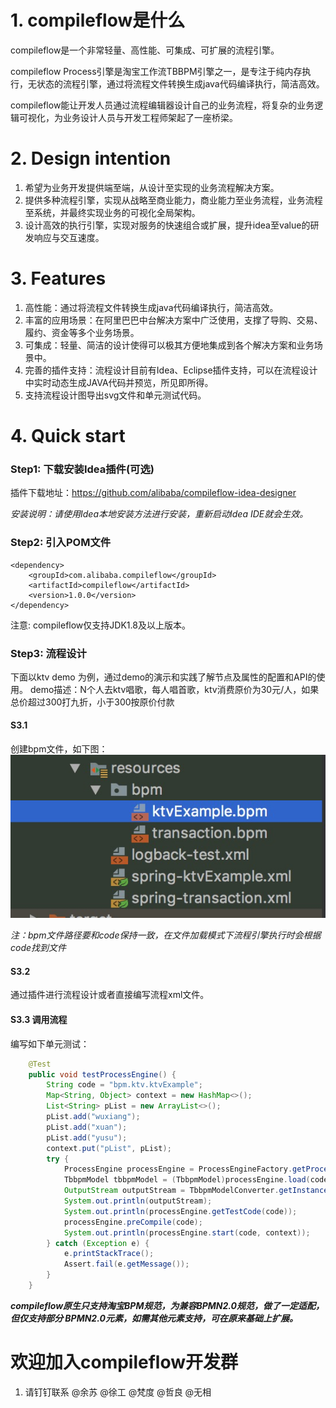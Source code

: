 # 1. compileflow是什么

compileflow是一个非常轻量、高性能、可集成、可扩展的流程引擎。

compileflow Process引擎是淘宝工作流TBBPM引擎之一，是专注于纯内存执行，无状态的流程引擎，通过将流程文件转换生成java代码编译执行，简洁高效。

compileflow能让开发人员通过流程编辑器设计自己的业务流程，将复杂的业务逻辑可视化，为业务设计人员与开发工程师架起了一座桥梁。


# 2. Design intention

1. 希望为业务开发提供端至端，从设计至实现的业务流程解决方案。
2. 提供多种流程引擎，实现从战略至商业能力，商业能力至业务流程，业务流程至系统，并最终实现业务的可视化全局架构。
3. 设计高效的执行引擎，实现对服务的快速组合或扩展，提升idea至value的研发响应与交互速度。

# 3. Features
1. 高性能：通过将流程文件转换生成java代码编译执行，简洁高效。
2. 丰富的应用场景：在阿里巴巴中台解决方案中广泛使用，支撑了导购、交易、履约、资金等多个业务场景。
3. 可集成：轻量、简洁的设计使得可以极其方便地集成到各个解决方案和业务场景中。
4. 完善的插件支持：流程设计目前有Idea、Eclipse插件支持，可以在流程设计中实时动态生成JAVA代码并预览，所见即所得。
5. 支持流程设计图导出svg文件和单元测试代码。

# 4. Quick start

### Step1: 下载安装Idea插件(可选)

插件下载地址：https://github.com/alibaba/compileflow-idea-designer

*安装说明：请使用Idea本地安装方法进行安装，重新启动Idea IDE就会生效。*

### Step2: 引入POM文件

```
<dependency>
    <groupId>com.alibaba.compileflow</groupId>
    <artifactId>compileflow</artifactId>
    <version>1.0.0</version>
</dependency>

```

注意: compileflow仅支持JDK1.8及以上版本。

### Step3: 流程设计
下面以ktv demo 为例，通过demo的演示和实践了解节点及属性的配置和API的使用。
demo描述：N个人去ktv唱歌，每人唱首歌，ktv消费原价为30元/人，如果总价超过300打九折，小于300按原价付款

#### S3.1
创建bpm文件，如下图：
![s1](./doc/image/ktv_demo_s1.png)

*注：bpm文件路径要和code保持一致，在文件加载模式下流程引擎执行时会根据code找到文件*

#### S3.2
通过插件进行流程设计或者直接编写流程xml文件。

#### S3.3 调用流程
编写如下单元测试：
```java
    @Test
    public void testProcessEngine() {
        String code = "bpm.ktv.ktvExample";
        Map<String, Object> context = new HashMap<>();
        List<String> pList = new ArrayList<>();
        pList.add("wuxiang");
        pList.add("xuan");
        pList.add("yusu");
        context.put("pList", pList);
        try {
            ProcessEngine processEngine = ProcessEngineFactory.getProcessEngine();
            TbbpmModel tbbpmModel = (TbbpmModel)processEngine.load(code);
            OutputStream outputStream = TbbpmModelConverter.getInstance().convertToStream(tbbpmModel);
            System.out.println(outputStream);
            System.out.println(processEngine.getTestCode(code));
            processEngine.preCompile(code);
            System.out.println(processEngine.start(code, context));
        } catch (Exception e) {
            e.printStackTrace();
            Assert.fail(e.getMessage());
        }
    }
```    

***compileflow原生只支持淘宝BPM规范，为兼容BPMN2.0规范，做了一定适配，但仅支持部分 BPMN2.0元素，如需其他元素支持，可在原来基础上扩展。***

# 欢迎加入compileflow开发群

1. 请钉钉联系 @余苏 @徐工 @梵度 @哲良 @无相
